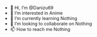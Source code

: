 - 👋 Hi, I’m @Danizu69
- 👀 I’m interested in Anime
- 🌱 I’m currently learning Nothing
- 💞️ I’m looking to collaborate on Nothing
- 📫 How to reach me Nothing

<!---
Danizu69/Danizu69 is a ✨ special ✨ repository because its `README.md` (this file) appears on your GitHub profile.
You can click the Preview link to take a look at your changes.
--->
